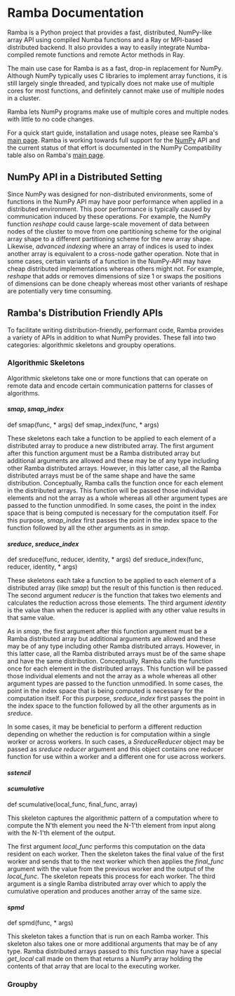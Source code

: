 # Ramba Documentation

Ramba is a Python project that provides a fast, distributed, NumPy-like array API using compiled Numba functions 
and a Ray or MPI-based distributed backend.  It also provides a way to easily integrate Numba-compiled remote
functions and remote Actor methods in Ray.  

The main use case for Ramba is as a fast, drop-in replacement for NumPy.  Although NumPy typically uses C
libraries to implement array functions, it is still largely single threaded, and typically does not make
use of multiple cores for most functions, and definitely cannot make use of multiple nodes in a cluster. 

Ramba lets NumPy programs make use of multiple cores and multiple nodes with little to no code changes.

For a quick start guide, installation and usage notes, please see Ramba's
[main page](https://github.com/Python-for-HPC/ramba).
Ramba is working towards full support for the [NumPy](https://numpy.org/doc/) API and the current status
of that effort is documented in the NumPy Compatibility table also on Ramba's
[main page](https://github.com/Python-for-HPC/ramba).

## NumPy API in a Distributed Setting

Since NumPy was designed for non-distributed environments, some of functions in the NumPy API
may have poor performance when applied in a distributed environment.
This poor performance is typically caused by communication induced by these operations.
For example, the NumPy function *reshape* could cause large-scale movement of data between nodes
of the cluster to move from one partitioning scheme for the original array shape to a different
partitioning scheme for the new array shape.  Likewise, *advanced indexing* where an array of
indices is used to index another array is equivalent to a cross-node gather operation.  Note
that in some cases, certain variants of a function in the NumPy-API may have cheap distributed
implementations whereas others might not.  For example, *reshape* that adds or removes dimensions
of size 1 or swaps the positions of dimensions can be done cheaply whereas most other variants of
reshape are potentially very time consuming.

## Ramba's Distribution Friendly APIs

To facilitate writing distribution-friendly, performant code, Ramba provides a variety of APIs in
addition to what NumPy provides.  These fall into two categories: algorithmic skeletons and
groupby operations.

### Algorithmic Skeletons

Algorithmic skeletons take one or more functions that can operate on remote data and encode
certain communication patterns for classes of algorithms.

#### *smap*, *smap_index*

def smap(func, * args)
def smap_index(func, * args)

These skeletons each take a function to be applied to each element of a distributed array to
produce a new distributed array.
The first argument after this function argument must be a Ramba distributed array but
additional arguments are allowed and these may be of any type including other Ramba
distributed arrays.  However, in this latter case, all the Ramba distributed arrays must be
of the same shape and have the same distribution.
Conceptually, Ramba calls the function once for each element in the distributed arrays.
This function will be passed those individual elements and not the array as a whole whereas
all other argument types are passed to the function unmodified.
In some cases, the point in the index space that is being computed is necessary for the
computation itself.  For this purpose, *smap_index* first passes the point in the index space
to the function followed by all the other arguments as in *smap*.

#### *sreduce*, *sreduce_index*

def sreduce(func, reducer, identity, * args)
def sreduce_index(func, reducer, identity, * args)

These skeletons each take a function to be applied to each element of a distributed array
(like *smap*) but the result of this function is then reduced.
The second argument *reducer* is the function that takes two elements and calculates the
reduction across those elements.
The third argument *identity* is the value than when the reducer is applied with any other
value results in that same value.

As in *smap*, the first argument after this function argument must be a Ramba distributed array but
additional arguments are allowed and these may be of any type including other Ramba
distributed arrays.  However, in this latter case, all the Ramba distributed arrays must be
of the same shape and have the same distribution.
Conceptually, Ramba calls the function once for each element in the distributed arrays.
This function will be passed those individual elements and not the array as a whole whereas
all other argument types are passed to the function unmodified.
In some cases, the point in the index space that is being computed is necessary for the
computation itself.  For this purpose, *sreduce_index* first passes the point in the index space
to the function followed by all the other arguments as in *sreduce*.

In some cases, it may be beneficial to perform a different reduction depending on whether
the reduction is for computation within a single worker or across workers.
In such cases, a *SreduceReducer* object may be passed as *sreduce* *reducer* argument
and this object contains one reducer function for use within a worker and a different one
for use across workers.

#### *sstencil*

#### *scumulative*

def scumulative(local_func, final_func, array)

This skeleton captures the algorithmic pattern of a computation where to compute the
N'th element you need the N-1'th element from input along with the N-1'th element of the output.

The first argument *local_func* performs this computation on the data resident on each
worker.  Then the skeleton takes the final value of the first worker and sends that to the next
worker which then applies the *final_func* argument with the value from the previous worker
and the output of the *local_func*.  The skeleton repeats this process for each worker.
The third argument is a single Ramba distributed array over which to apply the cumulative operation
and produces another array of the same size.

#### *spmd*

def spmd(func, * args)

This skeleton takes a function that is run on each Ramba worker.  This skeleton also
takes one or more additional arguments that may be of any type.
Ramba distributed arrays passed to this function may have a special *get_local* call
made on them that returns a NumPy array holding the contents of that array that are
local to the executing worker.

### Groupby
